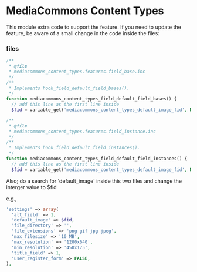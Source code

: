 MediaCommons Content Types
====================

This module extra code to support the feature. If you need to update the feature, be aware of a
small change in the code inside the files:

### files

```php
/**
 * @file
 * mediacommons_content_types.features.field_base.inc
 */
/**
 * Implements hook_field_default_field_bases().
 */
function mediacommons_content_types_field_default_field_bases() {
  // add this line as the first line inside
  $fid = variable_get('mediacommons_content_types_default_image_fid', NULL);

```

```php
/**
 * @file
 * mediacommons_content_types.features.field_instance.inc
 */
/**
 * Implements hook_field_default_field_instances().
 */
function mediacommons_content_types_field_default_field_instances() {
  // add this line as the first line inside
  $fid = variable_get('mediacommons_content_types_default_image_fid', NULL);```
```

Also; do a search for 'default_image' inside this two files and change the interger value to $fid

e.g., 

```php
'settings' => array(
  'alt_field' => 1,
  'default_image' => $fid,
  'file_directory' => '',
  'file_extensions' => 'png gif jpg jpeg',
  'max_filesize' => '10 MB',
  'max_resolution' => '1200x640',
  'min_resolution' => '450x175',
  'title_field' => 1,
  'user_register_form' => FALSE,
),
```
